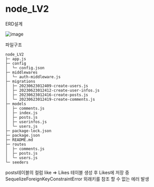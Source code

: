 # node_LV2

ERD설계

![image](https://github.com/baechanyong1/node_LV4/assets/110149885/e0b30463-9d5f-404f-9170-984e5b6c822c)




파일구조
```
node_LV2
├─ app.js
├─ config
│  └─ config.json
├─ middlewares
│  └─ auth-middleware.js
├─ migrations
│  ├─ 20230623012409-create-users.js
│  ├─ 20230623012412-create-user-infos.js
│  ├─ 20230623012416-create-posts.js
│  └─ 20230623012419-create-comments.js
├─ models
│  ├─ comments.js
│  ├─ index.js
│  ├─ posts.js
│  ├─ userinfos.js
│  └─ users.js
├─ package-lock.json
├─ package.json
├─ README.md
├─ routes
│  ├─ comments.js
│  ├─ posts.js
│  └─ users.js
└─ seeders

```


posts테이블의 컬럼 like => Likes 테이블 생성 후 Likes에 저장 중 SequelizeForeignKeyConstraintError 외래키를 참조 할 수 없는 에러 발생
